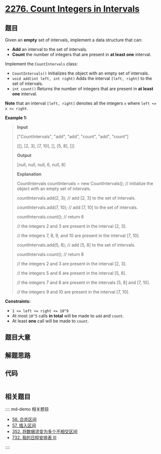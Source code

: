 # [2276. Count Integers in Intervals](https://leetcode.com/problems/count-integers-in-intervals/)

## 题目

Given an **empty** set of intervals, implement a data structure that can:

- **Add** an interval to the set of intervals.
- **Count** the number of integers that are present in **at least one** interval.

Implement the `CountIntervals` class:

- `CountIntervals()` Initializes the object with an empty set of intervals.
- `void add(int left, int right)` Adds the interval `[left, right]` to the set of intervals.
- `int count()` Returns the number of integers that are present in **at least one** interval.

**Note** that an interval `[left, right]` denotes all the integers `x` where
`left <= x <= right`.

**Example 1:**

> **Input**
>
> ["CountIntervals", "add", "add", "count", "add", "count"]
>
> [[], [2, 3], [7, 10], [], [5, 8], []]
>
> **Output**
>
> [null, null, null, 6, null, 8]
>
> **Explanation**
>
> CountIntervals countIntervals = new CountIntervals(); // initialize the object with an empty set of intervals.
>
> countIntervals.add(2, 3); // add [2, 3] to the set of intervals.
>
> countIntervals.add(7, 10); // add [7, 10] to the set of intervals.
>
> countIntervals.count(); // return 6
>
> // the integers 2 and 3 are present in the interval [2, 3].
>
> // the integers 7, 8, 9, and 10 are present in the interval [7, 10].
>
> countIntervals.add(5, 8); // add [5, 8] to the set of intervals.
>
> countIntervals.count(); // return 8
>
> // the integers 2 and 3 are present in the interval [2, 3].
>
> // the integers 5 and 6 are present in the interval [5, 8].
>
> // the integers 7 and 8 are present in the intervals [5, 8] and [7, 10].
>
> // the integers 9 and 10 are present in the interval [7, 10].

**Constraints:**

- `1 <= left <= right <= 10^9`
- At most `10^5` calls **in total** will be made to `add` and `count`.
- At least **one** call will be made to `count`.

## 题目大意

## 解题思路

## 代码

```javascript

```

## 相关题目

:::: md-demo 相关题目

- [56. 合并区间](./0056.md)
- [57. 插入区间](https://leetcode.com/problems/insert-interval)
- [352. 将数据流变为多个不相交区间](https://leetcode.com/problems/data-stream-as-disjoint-intervals)
- [732. 我的日程安排表 III](https://leetcode.com/problems/my-calendar-iii)

::::
